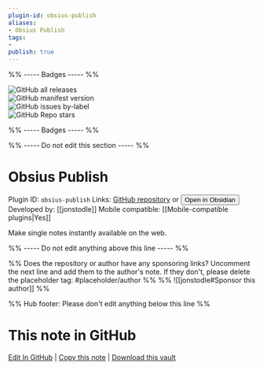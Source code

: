 ```yaml
---
plugin-id: obsius-publish
aliases:
- Obsius Publish
tags: 
- 
publish: true
---
```


%% ----- Badges ----- %%

![GitHub all releases](https://img.shields.io/github/downloads/jonstodle/obsius-obsidian-plugin/total?color=573E7A&logo=github&style=for-the-badge)   
![GitHub manifest version](https://img.shields.io/github/manifest-json/v/jonstodle/obsius-obsidian-plugin?color=573E7A&logo=github&style=for-the-badge)   
![GitHub issues by-label](https://img.shields.io/github/issues/jonstodle/obsius-obsidian-plugin/help%20wanted?color=573E7A&logo=github&style=for-the-badge)   
![GitHub Repo stars](https://img.shields.io/github/stars/jonstodle/obsius-obsidian-plugin?color=573E7A&logo=github&style=for-the-badge)

%% ----- Badges ----- %%

%% ----- Do not edit this section ----- %%

# Obsius Publish

Plugin ID: `obsius-publish`
Links: [GitHub repository](https://github.com/jonstodle/obsius-obsidian-plugin) or [<button id=HH>Open in Obsidian</button>](obsidian://show-plugin?id=obsius-publish)
Developed by: [[jonstodle]]
Mobile compatible: [[Mobile-compatible plugins|Yes]]

Make single notes instantly available on the web.

%% ----- Do not edit anything above this line ----- %% 

%% Does the repository or author have any sponsoring links? Uncomment the next line and add them to the author's note. If they don't, please delete the placeholder tag: #placeholder/author %%
%% ![[jonstodle#Sponsor this author]] %%

%% Hub footer: Please don't edit anything below this line %%

# This note in GitHub

<span class="git-footer">[Edit In GitHub](https://github.dev/obsidian-community/obsidian-hub/blob/main/02%20-%20Community%20Expansions/02.05%20All%20Community%20Expansions/Plugins/obsius-publish.md "git-hub-edit-note") | [Copy this note](https://raw.githubusercontent.com/obsidian-community/obsidian-hub/main/02%20-%20Community%20Expansions/02.05%20All%20Community%20Expansions/Plugins/obsius-publish.md "git-hub-copy-note") | [Download this vault](https://github.com/obsidian-community/obsidian-hub/archive/refs/heads/main.zip "git-hub-download-vault") </span>
